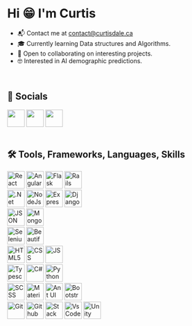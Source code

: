 <h1>Hi 😁 I'm Curtis</h1>
<ul>
  <li>
    📬 Contact me at <a href="mailto:contact@curtisdale.ca">contact@curtisdale.ca</a>
  </li>
  <li>
    🎓 Currently learning Data structures and Algorithms.
  </li>
  <li>
    🤝  Open to collaborating on interesting projects.
  </li>
  <li>
    🤓  Interested in AI demographic predictions.
  </li>
</ul>
<br>
<h2>👋 Socials </h2>
<a href="https://www.linkedin.com/in/curtis-c-dale/"><img height="40px" src="images/linkedin.svg"></a>
<a href="https://twitter.com/Curtiwurti"><img height="40px" src="images/icontwitter.png"></a>
<a href="https://codepen.io/curtisDale"><img height="40px" src="images/iconcodepen.png"></a>
<br>
<br>
<h2>🛠️ Tools, Frameworks, Languages, Skills</h2>
<p>
  <img title="React" height="40" src="images/skillreact.png">
  <img title="Angular" height="40" src="images/skillangular.png">
  <img title="Flask" height="40" src="images/skillflask.png">
  <img title="Rails" height="40" src="images/skillrails.jpg">
  <br>
  <img title=".Net" height="40" src="images/skilldotnet.png">
  <img title="NodeJs" height="40" src="images/skillnode.jpg">
  <img title="ExpressJs" height="40" src="images/skillexpress.png">
  <img title="Django" height="40" src="images/skilldjango.svg">
  <br>
  <img title="JSON" height="40" src="images/skilljson.png">
  <img title="Mongo DB Atlas" height="40" src="images/skillmongo.png">
  <br>
  <img title="Selenium" height="40" src="images/skillselenium.png">
  <img title="Beautiful Soup" height="40" src="images/skillsoup.png">
  <br>
  <img title="HTML5" height="40" src="images/skillhtml.png">
  <img title="CSS" height="40" src="images/skillcss.png">
  <img title="JS" height="40" src="images/skilljs.png">
  <br>
  <img title="Typescript" height="40" src="images/skilltypescript.svg">
  <img title="C#" height="40" src="images/skillcsharp.png">
  <img title="Python" height="40" src="images/skillpython.png">
  <br>
  <img title="SCSS" height="40" src="images/skillsass.png">
  <img title="Material UI" height="40" src="images/skillmaterial.png">
  <img title="Ant UI" height="40" src="images/skillant.png">
  <img title="Bootstrap" height="40" src="images/skillbootstrap.png">
  <br>
  <img title="Git" height="40" src="images/skillgit.png">
  <img title="Github" height="40" src="images/skillgithub.png">
  <img title="Stack Overflow" height="40" src="images/stackoverflow.svg">
  <img title="VsCode" height="40" src="images/skillvscode.jpeg">
  <img title="Unity" height="40" src="images/skillunity.png">
</p>
<br>

